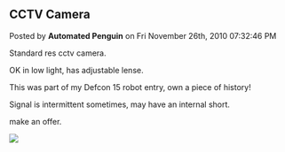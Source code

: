 ## CCTV Camera
Posted by **Automated Penguin** on Fri November 26th, 2010 07:32:46 PM

Standard res cctv camera.

OK in low light, has adjustable lense.

This was part of my Defcon 15 robot entry, own a piece of history!

Signal is intermittent sometimes, may have an internal short.

make an offer.

![](http://www.public.asu.edu/~cbock/JUNK/sale/cctv.JPG)
